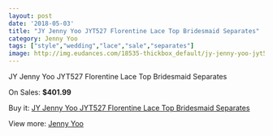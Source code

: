 ```yaml
---
layout: post
date: '2018-05-03'
title: "JY Jenny Yoo JYT527 Florentine Lace Top Bridesmaid Separates"
category: Jenny Yoo
tags: ["style","wedding","lace","sale","separates"]
image: http://img.eudances.com/18535-thickbox_default/jy-jenny-yoo-jyt527-florentine-lace-top-bridesmaid-separates.jpg
---
```

JY Jenny Yoo JYT527 Florentine Lace Top Bridesmaid Separates

On Sales: **$401.99**
<a href="https://www.eudances.com/en/jenny-yoo/5482-jy-jenny-yoo-jyt527-florentine-lace-top-bridesmaid-separates.html"><amp-img layout="responsive" width="600" height="600" src="//img.eudances.com/18535-thickbox_default/jy-jenny-yoo-jyt527-florentine-lace-top-bridesmaid-separates.jpg" alt="JY Jenny Yoo JYT527 Florentine Lace Top Bridesmaid Separates 0" /></a>
<a href="https://www.eudances.com/en/jenny-yoo/5482-jy-jenny-yoo-jyt527-florentine-lace-top-bridesmaid-separates.html"><amp-img layout="responsive" width="600" height="600" src="//img.eudances.com/18536-thickbox_default/jy-jenny-yoo-jyt527-florentine-lace-top-bridesmaid-separates.jpg" alt="JY Jenny Yoo JYT527 Florentine Lace Top Bridesmaid Separates 1" /></a>

Buy it: [JY Jenny Yoo JYT527 Florentine Lace Top Bridesmaid Separates](https://www.eudances.com/en/jenny-yoo/5482-jy-jenny-yoo-jyt527-florentine-lace-top-bridesmaid-separates.html "JY Jenny Yoo JYT527 Florentine Lace Top Bridesmaid Separates")

View more: [Jenny Yoo](https://www.eudances.com/en/63-Jenny-Yoo "Jenny Yoo")
